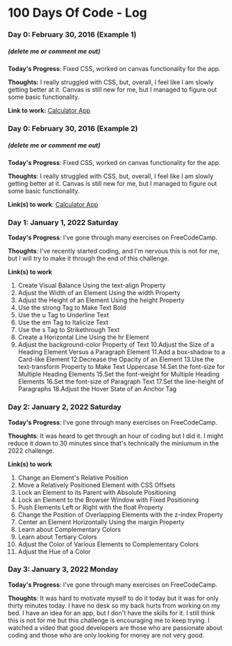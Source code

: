 # 100 Days Of Code - Log

### Day 0: February 30, 2016 (Example 1)
##### (delete me or comment me out)

**Today's Progress**: Fixed CSS, worked on canvas functionality for the app.

**Thoughts:** I really struggled with CSS, but, overall, I feel like I am slowly getting better at it. Canvas is still new for me, but I managed to figure out some basic functionality.

**Link to work:** [Calculator App](http://www.example.com)

### Day 0: February 30, 2016 (Example 2)
##### (delete me or comment me out)

**Today's Progress**: Fixed CSS, worked on canvas functionality for the app.

**Thoughts**: I really struggled with CSS, but, overall, I feel like I am slowly getting better at it. Canvas is still new for me, but I managed to figure out some basic functionality.

**Link(s) to work**: [Calculator App](http://www.example.com)


### Day 1: January 1, 2022 Saturday

**Today's Progress**: I've gone through many exercises on FreeCodeCamp.

**Thoughts**: I've recently started coding, and I'm nervous this is not for me, but I will try to make it through the end of this challenge.

**Link(s) to work**
1. Create Visual Balance Using the text-align Property
2. Adjust the Width of an Element Using the width Property
3. Adjust the Height of an Element Using the height Property
4. Use the strong Tag to Make Text Bold
5. Use the u Tag to Underline Text
6. Use the em Tag to Italicize Text
7. Use the s Tag to Strikethrough Text
8. Create a Horizontal Line Using the hr Element
9. Adjust the background-color Property of Text
10.Adjust the Size of a Heading Element Versus a Paragraph Element
11.Add a box-shadow to a Card-like Element
12.Decrease the Opacity of an Element
13.Use the text-transform Property to Make Text Uppercase
14.Set the font-size for Multiple Heading Elements
15.Set the font-weight for Multiple Heading Elements
16.Set the font-size of Paragraph Text
17.Set the line-height of Paragraphs
18.Adjust the Hover State of an Anchor Tag

### Day 2: January 2, 2022 Saturday

**Today's Progress**: I've gone through many exercises on FreeCodeCamp.

**Thoughts**: It was heard to get through an hour of coding but I did it. I might reduce it down to 30 minutes since that's technically the miniumum in the 2022 challenge. 

**Link(s) to work**
1. Change an Element's Relative Position
2. Move a Relatively Positioned Element with CSS Offsets
3. Lock an Element to its Parent with Absolute Positioning
4. Lock an Element to the Browser Window with Fixed Positioning
5. Push Elements Left or Right with the float Property
6. Change the Position of Overlapping Elements with the z-index Property
7. Center an Element Horizontally Using the margin Property
8. Learn about Complementary Colors
9. Learn about Tertiary Colors
10. Adjust the Color of Various Elements to Complementary Colors
11. Adjust the Hue of a Color

### Day 3: January 3, 2022 Monday

**Today's Progress**: I've gone through many exercises on FreeCodeCamp.

**Thoughts**: It was hard to motivate myself to do it today but it was for only thirty minutes today. I have no desk so my back hurts from working on my bed. I have an idea for an app, but I don't have the skills for it. I still think this is not for me but this challenge is encouraging me to keep trying. I watched a video that good developers are those who are passionate about coding and those who are only looking for money are not very good.  
